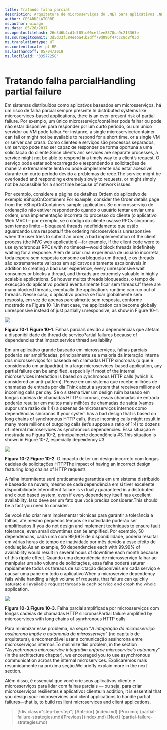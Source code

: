 ```yaml
---
title: Tratando falha parcial
description: Arquitetura de microsserviços do .NET para aplicativos .NET em contêineres | Tratando falha parcial
author: CESARDELATORRE
ms.author: wiwagn
ms.date: 05/26/2017
ms.openlocfilehash: 26e3d6b4cd1df051c00cef4ee8370ca9c213363e
ms.sourcegitcommit: 3d5d33f384eeba41b2dff79d096f47ccc8d8f03d
ms.translationtype: HT
ms.contentlocale: pt-BR
ms.lasthandoff: 05/04/2018
ms.locfileid: "33577258"
---
```

# <a name="handling-partial-failure"></a><span data-ttu-id="ecaa8-103">Tratando falha parcial</span><span class="sxs-lookup"><span data-stu-id="ecaa8-103">Handling partial failure</span></span>

<span data-ttu-id="ecaa8-104">Em sistemas distribuídos como aplicativos baseados em microsserviços, há um risco de falha parcial sempre presente.</span><span class="sxs-lookup"><span data-stu-id="ecaa8-104">In distributed systems like microservices-based applications, there is an ever-present risk of partial failure.</span></span> <span data-ttu-id="ecaa8-105">Por exemplo, um único microsserviço/contêiner pode falhar ou pode não estar disponível para responder por um curto período, ou um único servidor ou VM pode falhar.</span><span class="sxs-lookup"><span data-stu-id="ecaa8-105">For instance, a single microservice/container can fail or might not be available to respond for a short time, or a single VM or server can crash.</span></span> <span data-ttu-id="ecaa8-106">Como clientes e serviços são processos separados, um serviço pode não ser capaz de responder de forma oportuna a uma solicitação do cliente.</span><span class="sxs-lookup"><span data-stu-id="ecaa8-106">Since clients and services are separate processes, a service might not be able to respond in a timely way to a client’s request.</span></span> <span data-ttu-id="ecaa8-107">O serviço pode estar sobrecarregado e respondendo a solicitações de maneira extremamente lenta ou pode simplesmente não estar acessível durante um curto período devido a problemas de rede.</span><span class="sxs-lookup"><span data-stu-id="ecaa8-107">The service might be overloaded and responding extremely slowly to requests, or might simply not be accessible for a short time because of network issues.</span></span>

<span data-ttu-id="ecaa8-108">Por exemplo, considere a página de detalhes Ordem do aplicativo de exemplo eShopOnContainers.</span><span class="sxs-lookup"><span data-stu-id="ecaa8-108">For example, consider the Order details page from the eShopOnContainers sample application.</span></span> <span data-ttu-id="ecaa8-109">Se o microsserviço de ordenação não estiver respondendo quando o usuário tentar enviar uma ordem, uma implementação incorreta do processo do cliente (o aplicativo Web MVC) – por exemplo, se o código do cliente usasse RPCs síncronos sem tempo limite – bloqueará threads indefinidamente que estão aguardando uma resposta.</span><span class="sxs-lookup"><span data-stu-id="ecaa8-109">If the ordering microservice is unresponsive when the user tries to submit an order, a bad implementation of the client process (the MVC web application)—for example, if the client code were to use synchronous RPCs with no timeout—would block threads indefinitely waiting for a response.</span></span> <span data-ttu-id="ecaa8-110">Além de criar uma experiência de usuário incorreta, toda espera sem resposta consome ou bloqueia um thread, e os threads são extremamente valiosos em aplicativos altamente escalonáveis.</span><span class="sxs-lookup"><span data-stu-id="ecaa8-110">In addition to creating a bad user experience, every unresponsive wait consumes or blocks a thread, and threads are extremely valuable in highly scalable applications.</span></span> <span data-ttu-id="ecaa8-111">Se houver muitos threads bloqueados, o tempo de execução do aplicativo poderá eventualmente ficar sem threads.</span><span class="sxs-lookup"><span data-stu-id="ecaa8-111">If there are many blocked threads, eventually the application’s runtime can run out of threads.</span></span> <span data-ttu-id="ecaa8-112">Nesse caso, o aplicativo poderá se ficar globalmente sem resposta, em vez de apenas parcialmente sem resposta, conforme mostrado na Figura 10-1.</span><span class="sxs-lookup"><span data-stu-id="ecaa8-112">In that case, the application can become globally unresponsive instead of just partially unresponsive, as show in Figure 10-1.</span></span>

![](./media/image1.png)

<span data-ttu-id="ecaa8-113">**Figura 10-1**.</span><span class="sxs-lookup"><span data-stu-id="ecaa8-113">**Figure 10-1**.</span></span> <span data-ttu-id="ecaa8-114">Falhas parciais devido a dependências que afetam a disponibilidade do thread de serviço</span><span class="sxs-lookup"><span data-stu-id="ecaa8-114">Partial failures because of dependencies that impact service thread availability</span></span>

<span data-ttu-id="ecaa8-115">Em um aplicativo grande baseado em microsserviços, falhas parciais poderão ser amplificadas, principalmente se a maioria da interação interna dos microsserviços for baseada em chamadas HTTP síncronas (o que é considerado um antipadrão).</span><span class="sxs-lookup"><span data-stu-id="ecaa8-115">In a large microservices-based application, any partial failure can be amplified, especially if most of the internal microservices interaction is based on synchronous HTTP calls (which is considered an anti-pattern).</span></span> <span data-ttu-id="ecaa8-116">Pense em um sistema que recebe milhões de chamadas de entrada por dia.</span><span class="sxs-lookup"><span data-stu-id="ecaa8-116">Think about a system that receives millions of incoming calls per day.</span></span> <span data-ttu-id="ecaa8-117">Se o sistema tiver um design ruim baseado em longas cadeias de chamadas HTTP síncronas, essas chamadas de entrada poderão resultar em muitos mais milhões de chamadas de saída (vamos supor uma razão de 1:4) a dezenas de microsserviços internos como dependências síncronas.</span><span class="sxs-lookup"><span data-stu-id="ecaa8-117">If your system has a bad design that is based on long chains of synchronous HTTP calls, these incoming calls might result in many more millions of outgoing calls (let’s suppose a ratio of 1:4) to dozens of internal microservices as synchronous dependencies.</span></span> <span data-ttu-id="ecaa8-118">Essa situação é mostrada na Figura 10-2, principalmente dependência \#3.</span><span class="sxs-lookup"><span data-stu-id="ecaa8-118">This situation is shown in Figure 10-2, especially dependency \#3.</span></span>

![](./media/image2.png)

<span data-ttu-id="ecaa8-119">**Figura 10-2**.</span><span class="sxs-lookup"><span data-stu-id="ecaa8-119">**Figure 10-2**.</span></span> <span data-ttu-id="ecaa8-120">O impacto de ter um design incorreto com longas cadeias de solicitações HTTP</span><span class="sxs-lookup"><span data-stu-id="ecaa8-120">The impact of having an incorrect design featuring long chains of HTTP requests</span></span>

<span data-ttu-id="ecaa8-121">A falha intermitente será praticamente garantida em um sistema distribuído e baseado na nuvem, mesmo se cada dependência em si tiver excelente disponibilidade.</span><span class="sxs-lookup"><span data-stu-id="ecaa8-121">Intermittent failure is virtually guaranteed in a distributed and cloud based system, even if every dependency itself has excellent availability.</span></span> <span data-ttu-id="ecaa8-122">Isso deve ser um fato que você precisa considerar.</span><span class="sxs-lookup"><span data-stu-id="ecaa8-122">This should be a fact you need to consider.</span></span>

<span data-ttu-id="ecaa8-123">Se você não criar nem implementar técnicas para garantir a tolerância a falhas, até mesmo pequenos tempos de inatividade poderão ser amplificados.</span><span class="sxs-lookup"><span data-stu-id="ecaa8-123">If you do not design and implement techniques to ensure fault tolerance, even small downtimes can be amplified.</span></span> <span data-ttu-id="ecaa8-124">Por exemplo, 50 dependências, cada uma com 99,99% de disponibilidade, poderia resultar em várias horas de tempo de inatividade por mês devido a esse efeito de ondulação.</span><span class="sxs-lookup"><span data-stu-id="ecaa8-124">As an example, 50 dependencies each with 99.99% of availability would result in several hours of downtime each month because of this ripple effect.</span></span> <span data-ttu-id="ecaa8-125">Quando uma dependência de microsserviço falhar ao manipular um alto volume de solicitações, essa falha poderá saturar rapidamente todos os threads de solicitação disponíveis em cada serviço e causar uma pane em todo o aplicativo.</span><span class="sxs-lookup"><span data-stu-id="ecaa8-125">When a microservice dependency fails while handling a high volume of requests, that failure can quickly saturate all available request threads in each service and crash the whole application.</span></span>

![](./media/image3.png)

<span data-ttu-id="ecaa8-126">**Figura 10-3**.</span><span class="sxs-lookup"><span data-stu-id="ecaa8-126">**Figure 10-3**.</span></span> <span data-ttu-id="ecaa8-127">Falha parcial amplificada por microsserviços com longas cadeias de chamadas HTTP síncronas</span><span class="sxs-lookup"><span data-stu-id="ecaa8-127">Partial failure amplified by microservices with long chains of synchronous HTTP calls</span></span>

<span data-ttu-id="ecaa8-128">Para minimizar esse problema, na seção "*A integração do microsserviço assíncrono impõe a autonomia do microsserviço*" (no capítulo de arquitetura), é recomendável usar a comunicação assíncrona entre microsserviços internos.</span><span class="sxs-lookup"><span data-stu-id="ecaa8-128">To minimize this problem, in the section "*Asynchronous microservice integration enforce microservice’s autonomy*” (in the architecture chapter), we encouraged you to use asynchronous communication across the internal microservices.</span></span> <span data-ttu-id="ecaa8-129">Explicaremos mais resumidamente na próxima seção.</span><span class="sxs-lookup"><span data-stu-id="ecaa8-129">We briefly explain more in the next section.</span></span>

<span data-ttu-id="ecaa8-130">Além disso, é essencial que você crie seus aplicativos cliente e microsserviços para lidar com falhas parciais — ou seja, para criar microsserviços resilientes e aplicativos cliente.</span><span class="sxs-lookup"><span data-stu-id="ecaa8-130">In addition, it is essential that you design your microservices and client applications to handle partial failures—that is, to build resilient microservices and client applications.</span></span>


>[!div class="step-by-step"]
<span data-ttu-id="ecaa8-131">[Anterior] (index.md) [Próximo] (partial-failure-strategies.md)</span><span class="sxs-lookup"><span data-stu-id="ecaa8-131">[Previous] (index.md) [Next] (partial-failure-strategies.md)</span></span>
